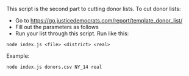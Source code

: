 This script is the second part to cutting donor lists. To cut donor lists:
* Go to https://go.justicedemocrats.com/report/template_donor_list/
* Fill out the parameters as follows
* Run your list through this script.  Run like this:
```
node index.js <file> <district> <real>
```

Example:
```
node index.js donors.csv NY_14 real
```

